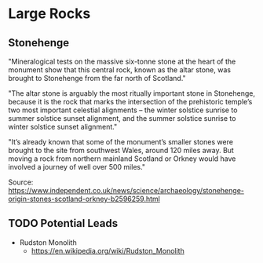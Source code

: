 # Large Rocks

## Stonehenge

"Mineralogical tests on the massive six-tonne stone at the heart of the monument show that this central rock, known as the altar stone, was brought to Stonehenge from the far north of Scotland."

"The altar stone is arguably the most ritually important stone in Stonehenge, because it is the rock that marks the intersection of the prehistoric temple’s two most important celestial alignments – the winter solstice sunrise to summer solstice sunset alignment, and the summer solstice sunrise to winter solstice sunset alignment."

"It’s already known that some of the monument’s smaller stones were brought to the site from southwest Wales, around 120 miles away. But moving a rock from northern mainland Scotland or Orkney would have involved a journey of well over 500 miles."

Source: https://www.independent.co.uk/news/science/archaeology/stonehenge-origin-stones-scotland-orkney-b2596259.html

## TODO Potential Leads

- Rudston Monolith
	- https://en.wikipedia.org/wiki/Rudston_Monolith